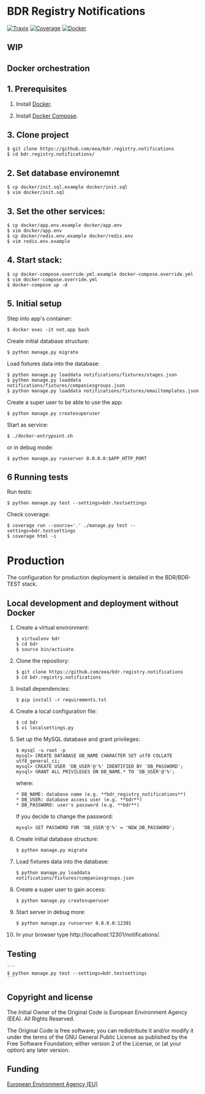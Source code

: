 
BDR Registry Notifications
============================

[![Travis](https://travis-ci.org/eea/bdr.registry.notifications.svg?branch=master)](https://travis-ci.org/eea/bdr.registry.notifications)
[![Coverage](https://coveralls.io/repos/github/eea/bdr.registry.notifications/badge.svg?branch=master)](https://coveralls.io/github/eea/bdr.registry.notifications?branch=master)
[![Docker]( https://dockerbuildbadges.quelltext.eu/status.svg?organization=eeacms&repository=bdr.registry.notifications)](https://hub.docker.com/r/eeacms/bdr.registry.notifications/builds)

WIP
---

Docker orchestration
--------------------

## 1. Prerequisites

1. Install [Docker](https://www.docker.com/).

2. Install [Docker Compose](https://docs.docker.com/compose/).

## 3. Clone project

    $ git clone https://github.com/eea/bdr.registry.notifications
    $ cd bdr.registry.notifications/

## 2. Set database environemnt

    $ cp docker/init.sql.example docker/init.sql
    $ vim docker/init.sql

## 3. Set the other services:
    $ cp docker/app.env.example docker/app.env
    $ vim docker/app.env
    $ cp docker/redis.env.example docker/redis.env 
    $ vim redis.env.example

## 4. Start stack:
    $ cp docker-compose.override.yml.example docker-compose.override.yml
    $ vim docker-compose.override.yml
    $ docker-compose up -d

## 5. Initial setup

Step into app's container:

    $ docker exec -it not.app bash

Create initial database structure:

    $ python manage.py migrate

Load fixtures data into the database:

    $ python manage.py loaddata notifications/fixtures/stages.json
    $ python manage.py loaddata notifications/fixtures/companiesgroups.json
    $ python manage.py loaddata notifications/fixtures/emailtemplates.json

Create a super user to be able to use the app:

    $ python manage.py createsuperuser

Start as service:

    $ ./docker-entrypoint.sh

or in debug mode:

    $ python manage.py runserver 0.0.0.0:$APP_HTTP_PORT

## 6 Running tests

Run tests:

    $ python manage.py test --settings=bdr.testsettings

Check coverage:

    $ coverage run --source='.' ./manage.py test --settings=bdr.testsettings
    $ coverage html -i


# Production

The configuration for production deployment is detailed in the BDR/BDR-TEST stack.


Local development and deployment without Docker
--------------------------------

1. Create a virtual environment:
    ```
    $ virtualenv bdr
    $ cd bdr
    $ source bin/activate
    ```

2. Clone the repository:
    ```
    $ git clone https://github.com/eea/bdr.registry.notifications
    $ cd bdr.registry.notifications
    ```

3. Install dependencies:
    ```
    $ pip install -r requirements.txt
    ```

4. Create a local configuration file:
    ```
    $ cd bdr
    $ vi localsettings.py
    ```

5. Set up the MySQL database and grant privileges:
    ```
    $ mysql -u root -p
    mysql> CREATE DATABASE DB_NAME CHARACTER SET utf8 COLLATE utf8_general_ci;
    mysql> CREATE USER 'DB_USER'@'%' IDENTIFIED BY 'DB_PASSWORD';
    mysql> GRANT ALL PRIVILEGES ON DB_NAME.* TO 'DB_USER'@'%';
    ```

    where:
    ```
    * DB_NAME: database name (e.g. **bdr_registry_notifications**)
    * DB_USER: database access user (e.g. **bdr**)
    * DB_PASSWORD: user's password (e.g. **bdr**)
    ```

    If you decide to change the password:
    ```
    mysql> SET PASSWORD FOR 'DB_USER'@'%' = 'NEW_DB_PASSWORD';
    ```

6. Create initial database structure:
    ```
    $ python manage.py migrate
    ```

7. Load fixtures data into the database:
    ```
    $ python manage.py loaddata notifications/fixtures/companiesgroups.json
    ```

8. Create a super user to gain access:
    ```
    $ python manage.py createsuperuser
    ```

9. Start server in debug more:
    ```
    $ python manage.py runserver 0.0.0.0:12301
    ```

10. In your browser type http://localhost:12301/notifications/.

Testing
-------
    ```
    $ python manage.py test --settings=bdr.testsettings
    ```

## Copyright and license

The Initial Owner of the Original Code is European Environment Agency (EEA).
All Rights Reserved.

The Original Code is free software;
you can redistribute it and/or modify it under the terms of the GNU
General Public License as published by the Free Software Foundation;
either version 2 of the License, or (at your option) any later
version.


## Funding

[European Environment Agency (EU)](http://eea.europa.eu)
